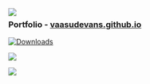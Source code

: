 <img align='left' src="https://github-readme-stats.vercel.app/api?username=VaasuDevanS&show_icons=true&rank_icon=percentile">

### Portfolio - [vaasudevans.github.io](https://vaasudevans.github.io/)

[![Downloads](https://static.pepy.tech/personalized-badge/cowsay?period=total&units=international_system&left_color=black&right_color=blue&left_text=Cowsay%20-%20downloads)](https://pepy.tech/project/cowsay)

[![](https://img.shields.io/badge/linkedin-%230077B5.svg?&style=for-the-badge&logo=linkedin&logoColor=white)](https://www.linkedin.com/in/vaasudevans/)

![](https://komarev.com/ghpvc/?username=VaasuDevanS&style=for-the-badge)
